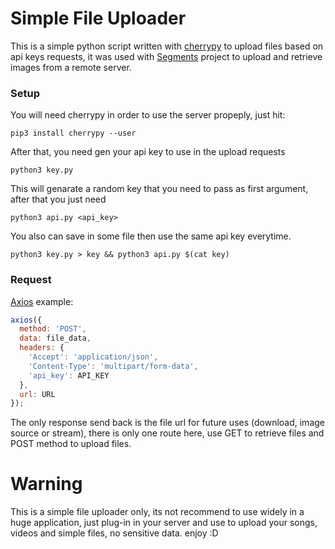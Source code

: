 # Simple File Uploader


This is a simple python script written with [cherrypy](https://cherrypy.org/) to upload files based on api keys requests, it was used with [Segments](https://github.com/AandersonL/Segments-Android) project to upload and retrieve images from a remote server.

### Setup

You will need cherrypy in order to use the server propeply, just hit:

```
pip3 install cherrypy --user
```

After that, you need gen your api key to use in the upload requests

```
python3 key.py
```
This will genarate a random key that you need to pass as first argument, after that you just need

```
python3 api.py <api_key>
```

You also can save in some file then use the same api key everytime.

```
python3 key.py > key && python3 api.py $(cat key)
```



### Request

[Axios](https://github.com/axios/axios) example:
```javascript
axios({
  method: 'POST',
  data: file_data,
  headers: {
    'Accept': 'application/json',
    'Content-Type': 'multipart/form-data',
    'api_key': API_KEY
  },
  url: URL
});
```
The only response send back is the file url for future uses (download, image source or stream), there is only one route here, use GET to retrieve files and POST method to upload files.
# Warning

This is a simple file uploader only, its not recommend to use widely in a huge application, just plug-in in your server and use to upload your songs, videos and simple files, no sensitive data. enjoy :D 
